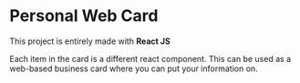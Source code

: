 # Personal Web Card

This project is entirely made with **React JS**

Each item in the card is a different react component.
This can be used as a web-based business card where you can put your information on.
